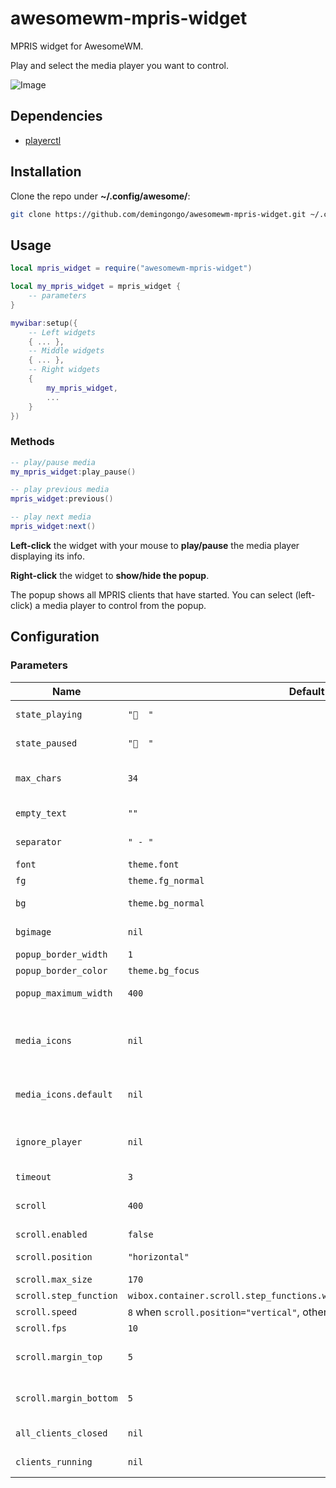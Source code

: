 # awesomewm-mpris-widget

MPRIS widget for AwesomeWM.

Play and select the media player you want to control.

![Image](awesomewm-mpris-widget.gif)

## Dependencies

- [playerctl](https://github.com/altdesktop/playerctl#installing)

## Installation

Clone the repo under **~/.config/awesome/**:

```sh
git clone https://github.com/demingongo/awesomewm-mpris-widget.git ~/.config/awesome/awesomewm-mpris-widget
```

## Usage

```lua
local mpris_widget = require("awesomewm-mpris-widget")

local my_mpris_widget = mpris_widget {
    -- parameters
}

mywibar:setup({
    -- Left widgets
    { ... },
    -- Middle widgets
    { ... },
    -- Right widgets
    {
        my_mpris_widget,
        ...
    }
})
```

### Methods

```lua
-- play/pause media
my_mpris_widget:play_pause()

-- play previous media
mpris_widget:previous()

-- play next media
mpris_widget:next()
```

**Left-click** the widget with your mouse to **play/pause** the media player displaying its info.

**Right-click** the widget to **show/hide the popup**. 

The popup shows all MPRIS clients that have started. You can select (left-click) a media player to control from the popup.


## Configuration

### Parameters

| Name | Default | Description |
|---|---|---|
| `state_playing` | `"󰝚  "` | Displays when a media is playing |
| `state_paused` | `"  "` | Displays when a media is paused |
| `max_chars`| `34`| Maximum characters. Set it to `-1` to disable this parameter |
| `empty_text` | `""` | Text when no media player is up |
| `separator` | `" - "` | Separator between title and artist |
| `font` | `theme.font` | Font for the widget |
| `fg` | `theme.fg_normal` | Text color for the popup |
| `bg` | `theme.bg_normal` | Background color for the popup |
| `bgimage` | `nil` | Background image for the popup |
| `popup_border_width` | `1` | Border's width for the popup |
| `popup_border_color` | `theme.bg_focus` | Border's color for the popup |
| `popup_maximum_width` | `400` | Maximum width of the popup |
| `media_icons` | `nil` | Table of keys and values. The key is the name of the client (e.g.: `firefox`, `spotify`, ...) and the value is the icon's path |
| `media_icons.default` | `nil` | Path to a default icon if no icon was found for a media player |
| `ignore_player` | `nil` | String of media players to ignore separated by comma (e.g.: `"firefox,musikcube,totem"`) |
| `timeout` | `3` | check interval in seconds |
| `scroll` | `400` | Table of keys and values to configure the scrolling text ability |
| `scroll.enabled` | `false` | Enable/disable scrolling text |
| `scroll.position` | `"horizontal"` | `"horizontal"` or `"vertical"` scroll |
| `scroll.max_size` | `170` | Widget's maximum width |
| `scroll.step_function` | `wibox.container.scroll.step_functions.waiting_nonlinear_back_and_forth` | Scrolling function |
| `scroll.speed` | `8` when `scroll.position="vertical"`, otherwise `20` | Scrolling speed |
| `scroll.fps` | `10` | Scrolling fps|
| `scroll.margin_top` | `5` | Scrolling margin top (useful when `scroll.position="vertical"`) |
| `scroll.margin_bottom` | `5` | Scrolling margin bottom (useful when `scroll.position="vertical"`) |
| `all_clients_closed` | `nil` | Function to execute when all media players got closed |
| `clients_running` | `nil` | Function to execute when media players started |